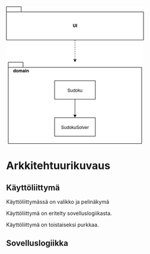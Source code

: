 ![Pakkauskaavio](https://github.com/Pentza/ot-harjoitustyo/blob/master/documentation/photos/arkkitehturi)

# Arkkitehtuurikuvaus

## Käyttöliittymä

Käyttöliittymässä on valikko ja pelinäkymä

Käyttöliittymä on eritelty sovelluslogiikasta. 

Käyttöliittymä on toistaiseksi purkkaa. 

## Sovelluslogiikka

